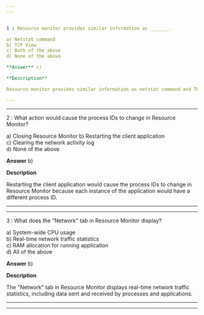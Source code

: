 ```yaml
---  
---  


1 : Resource monitor provides similar information as _______.  

a) Netstat command  
b) TCP View
c) Both of the above
d) None of the above

**Answer** c)  

**Description**  

Resource monitor provides similar information as netstat command and TCP view.

---  
```

---  


2 : What action would cause the process IDs to change in Resource Monitor?  

a) Closing Resource Monitor
b) Restarting the client application  
c) Clearing the network activity log  
d) None of the above

**Answer** b)  

**Description**  

Restarting the client application would cause the process IDs to change in Resource Monitor because each instance of the application would have a different process ID.  

---  
---  


3 : What does the "Network" tab in Resource Monitor display?  

a) System-wide CPU usage  
b) Real-time network traffic statistics  
c) RAM allocation for running application  
d) All of the above  

**Answer** b)  

**Description**  

The "Network" tab in Resource Monitor displays real-time network traffic statistics, including data sent and received by processes and applications.  

---  
---  
